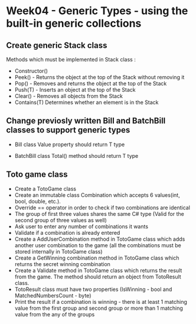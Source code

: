 
# Week04 - Generic Types - using the built-in generic collections

## Create generic Stack class
Methods which must be implemented in Stack<T> class :
* Constructor()
* Peek() - Returns the object at the top of the Stack<T> without removing it
* Pop()	- Removes and returns the object at the top of the Stack<T>
* Push(T) - Inserts an object at the top of the Stack<T>
* Clear()	- Removes all objects from the Stack<T>
* Contains(T) Determines whether an element is in the Stack<T>


## Change previosly written Bill and BatchBill classes to support generic types

* Bill<T> class Value property should return T type

* BatchBill<T> class Total() method should return T type

## Toto game class

* Create a TotoGame class
* Create an immutable class Combination<T> which accepts 6 values(int, bool, double, etc.).
* Override == operator in order to check if two combinations are identical
* The group of first three values shares the same C# type (Valid for the second group of three values as well)
* Ask user to enter any number of combinations it wants
* Validate if a combination is already entered
* Create a AddUserCombination method in TotoGame class which adds another user combination to the game (all the combinations must be stored internally in TotoGame class) 
* Create a GetWinning combination method in TotoGame class which returns the secret winning combination
* Create a Validate method in TotoGame class which returns the result from the game. The method should return an object from TotoResult class. 
* TotoResult class must have two properties (IsWinning - bool and MatchedNumbersCount - byte)
* Print the result if a combination is winning - there is at least 1 matching value from the first group and second group or more than 1 matching value from the any of the groups


